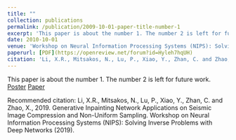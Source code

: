 ```yaml
---
title: ""
collection: publications
permalink: /publication/2009-10-01-paper-title-number-1
excerpt: 'This paper is about the number 1. The number 2 is left for future work.'
date: 2010-10-01
venue: 'Workshop on Neural Information Processing Systems (NIPS): Solving Inverse Problems with Deep Networks'
paperurl: [PDF](https://openreview.net/forum?id=Hyleh7hqUH)
citation: 'Li, X.R., Mitsakos, N., Lu, P., Xiao, Y., Zhan, C. and Zhao, X., 2019. Generative Inpainting Network Applications on Seismic Image Compression and Non-Uniform Sampling. Workshop on Neural Information Processing Systems (NIPS): Solving Inverse Problems with Deep Networks (2019).'
---
```

This paper is about the number 1. The number 2 is left for future work.
[Poster](https://www.researchgate.net/publication/343385839_Toward_Zero_Human_Efforts_Iterative_Training_Framework_for_Noisy_Segmentation_Label)
[Paper](https://openreview.net/forum?id=Hyleh7hqUH)

Recommended citation: Li, X.R., Mitsakos, N., Lu, P., Xiao, Y., Zhan, C. and Zhao, X., 2019. Generative Inpainting Network Applications on Seismic Image Compression and Non-Uniform Sampling. Workshop on Neural Information Processing Systems (NIPS): Solving Inverse Problems with Deep Networks (2019). 
